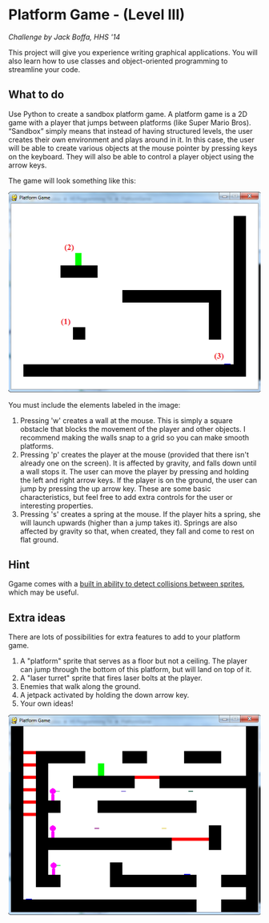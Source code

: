 # Platform Game - (Level III)

*Challenge by Jack Boffa, HHS '14*

This project will give you experience writing graphical applications. You will also learn how to use classes and object-oriented programming to streamline your code.

## What to do

Use Python to create a sandbox platform game. A platform game is a 2D game with a player that jumps between 
platforms (like Super Mario Bros). “Sandbox” simply means that instead of having structured levels, the user 
creates their own environment and plays around in it. In this case, the user will be able to create various 
objects at the mouse pointer by pressing keys on the keyboard. They will also be able to control a player 
object using the arrow keys.

The game will look something like this:

![BASIC Platformer sample screen](./misc/p05img1.png)

You must include the elements labeled in the image:

1. Pressing 'w' creates a wall at the mouse. This is simply a square obstacle that blocks the movement 
   of the player and other objects. I recommend making the walls snap to a grid so you can make smooth platforms.
2. Pressing 'p' creates the player at the mouse (provided that there isn't already one on the screen). It is affected 
   by gravity, and falls down until a wall stops it. The user can move the player by pressing and holding the 
   left and right arrow keys. If the player is on the ground, the user can jump by pressing the up arrow key. These are some       basic characteristics, but feel free to add extra controls for the user or interesting properties.
3. Pressing 's' creates a spring at the mouse. If the player hits a spring, she will launch upwards (higher 
   than a jump takes it). Springs are also affected by gravity so that, when created, they fall and come to rest 
   on flat ground.

## Hint

Ggame comes with a [built in ability to detect collisions between sprites](http://brythonserver.github.io/ggame/#ggame.Sprite.collidingWithSprites), which may be useful.

## Extra ideas

There are lots of possibilities for extra features to add to your platform game.

1. A "platform" sprite that serves as a floor but not a ceiling. The player can jump through the 
   bottom of this platform, but will land on top of it.
2. A "laser turret" sprite that fires laser bolts at the player.
3. Enemies that walk along the ground.
4. A jetpack activated by holding the down arrow key.
5. Your own ideas!

![EXTENDED Platformer sample screen](./misc/p05img2.png)
